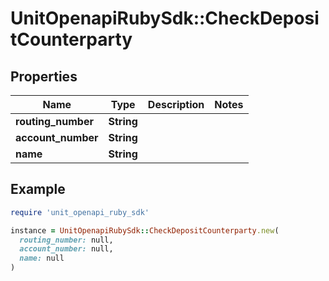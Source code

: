 # UnitOpenapiRubySdk::CheckDepositCounterparty

## Properties

| Name | Type | Description | Notes |
| ---- | ---- | ----------- | ----- |
| **routing_number** | **String** |  |  |
| **account_number** | **String** |  |  |
| **name** | **String** |  |  |

## Example

```ruby
require 'unit_openapi_ruby_sdk'

instance = UnitOpenapiRubySdk::CheckDepositCounterparty.new(
  routing_number: null,
  account_number: null,
  name: null
)
```

